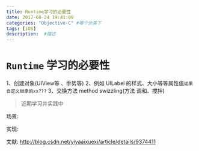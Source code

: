 ```yaml
---
title: Runtime学习的必要性
date: 2017-08-24 19:41:09
categories: "Objective-C" #哪个分类下
tags: [iOS]
description:  #描述
---
```



# `Runtime` 学习的必要性

1、创建对象(UIView等 、手势等)
2、例如 UILabel 的样式、大小等等属性值`如果自定义继承的xx???`
3、交换方法  method swizzling(方法 调和、搅拌)



<!--more-->

> 近期学习并实践中


场景:


实现:


文献:
http://blog.csdn.net/yiyaaixuexi/article/details/9374411

